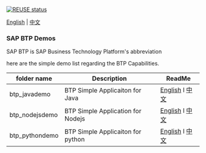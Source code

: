 [![REUSE status](https://api.reuse.software/badge/github.com/seyaFly/SAPBTP_DEMOS)](https://api.reuse.software/info/github.com/seyaFly/SAPBTP_DEMOS)

[English](/README.md) | [中文](/README_ZH.md)

### SAP BTP Demos
SAP BTP is SAP Business Technology Platform's abbreviation 

here are the simple demo list regarding the BTP Capabilities.

 | folder name    | Description                        | ReadMe                                                                        |
 | -------------- | ---------------------------------- | ----------------------------------------------------------------------------- |
 | btp_javademo   | BTP Simple  Applicaiton for Java   | [English](./btp_javademo/README.md) I [中文](./btp_javademo/README_ZH.md)     |
 | btp_nodejsdemo | BTP Simple  Application for Nodejs | [English](./btp_nodejsdemo/README.md) I [中文](./btp_nodejsdemo/README_ZH.md) |
 | btp_pythondemo | BTP Simple  Applicaiton for python | [English](./btp_pythondemo/README.md) I [中文](./btp_pythondemo/README_ZH.md) |
